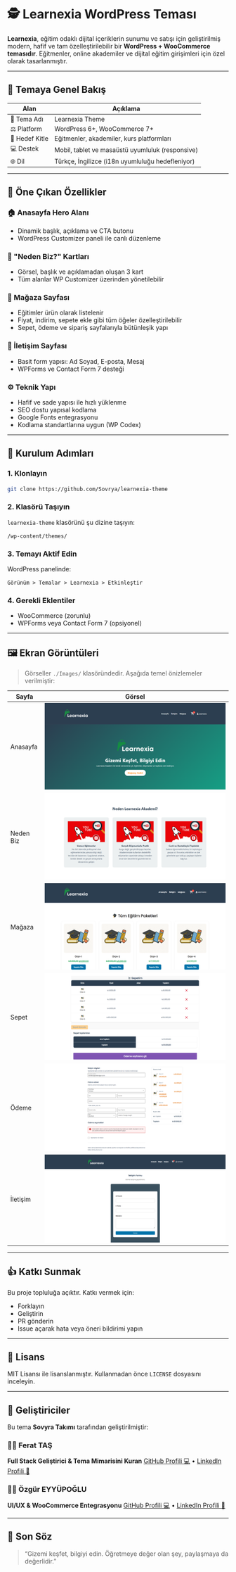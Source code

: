 # 🕵️ Learnexia WordPress Teması

**Learnexia**, eğitim odaklı dijital içeriklerin sunumu ve satışı için geliştirilmiş modern, hafif ve tam özelleştirilebilir bir **WordPress + WooCommerce temasıdır**. Eğitmenler, online akademiler ve dijital eğitim girişimleri için özel olarak tasarlanmıştır.

---

## 🌟 Temaya Genel Bakış

| Alan           | Açıklama                                         |
| -------------- | ------------------------------------------------ |
| 🎨 Tema Adı    | Learnexia Theme                                  |
| ⚖️ Platform    | WordPress 6+, WooCommerce 7+                     |
| 🎯 Hedef Kitle | Eğitmenler, akademiler, kurs platformları        |
| 💻 Destek      | Mobil, tablet ve masaüstü uyumluluk (responsive) |
| 🌐 Dil         | Türkçe, İngilizce (i18n uyumluluğu hedefleniyor) |

---

## 🚀 Öne Çıkan Özellikler

### 🏠 Anasayfa Hero Alanı

* Dinamik başlık, açıklama ve CTA butonu
* WordPress Customizer paneli ile canlı düzenleme

### 💎 "Neden Biz?" Kartları

* Görsel, başlık ve açıklamadan oluşan 3 kart
* Tüm alanlar WP Customizer üzerinden yönetilebilir

### 🛒 Mağaza Sayfası

* Eğitimler ürün olarak listelenir
* Fiyat, indirim, sepete ekle gibi tüm öğeler özelleştirilebilir
* Sepet, ödeme ve sipariş sayfalarıyla bütünleşik yapı

### 📩 İletişim Sayfası

* Basit form yapısı: Ad Soyad, E-posta, Mesaj
* WPForms ve Contact Form 7 desteği

### ⚙️ Teknik Yapı

* Hafif ve sade yapısı ile hızlı yüklenme
* SEO dostu yapısal kodlama
* Google Fonts entegrasyonu
* Kodlama standartlarına uygun (WP Codex)

---

## 🔧 Kurulum Adımları

### 1. Klonlayın

```bash
git clone https://github.com/Sovrya/learnexia-theme
```

### 2. Klasörü Taşıyın

`learnexia-theme` klasörünü şu dizine taşıyın:

```
/wp-content/themes/
```

### 3. Temayı Aktif Edin

WordPress panelinde:

```
Görünüm > Temalar > Learnexia > Etkinleştir
```

### 4. Gerekli Eklentiler

* WooCommerce (zorunlu)
* WPForms veya Contact Form 7 (opsiyonel)

---

## 🖼️ Ekran Görüntüleri

> Görseller `./Images/` klasöründedir. Aşağıda temel önizlemeler verilmiştir:

| Sayfa     | Görsel                           |
| --------- | -------------------------------- |
| Anasayfa      | ![Anasayfa](./Images/homepage.png)   |
| Neden Biz | ![Neden Biz](./Images/where.png) |
| Mağaza    | ![Mağaza](./Images/shop.png)       |
| Sepet     | ![Sepet](./Images/cartPage.png)   |
| Ödeme     | ![Ödeme](./Images/payment.png) |
| İletişim  | ![İletişim](./Images/contact.png) |

---

## 👍 Katkı Sunmak

Bu proje topluluğa açıktır. Katkı vermek için:

* Forklayın
* Geliştirin
* PR gönderin
* Issue açarak hata veya öneri bildirimi yapın

---

## 📃 Lisans

MIT Lisansı ile lisanslanmıştır. Kullanmadan önce `LICENSE` dosyasını inceleyin.

---

## 👥 Geliştiriciler

Bu tema **Sovyra Takımı** tarafından geliştirilmiştir:

### 👨‍💻 Ferat TAŞ

**Full Stack Geliştirici & Tema Mimarisini Kuran**
[GitHub Profili 💻](https://github.com/ferattass) • [LinkedIn Profili 💼](https://www.linkedin.com/in/ferattass)

### 👩‍🔧 Özgür EYYÜPOĞLU

**UI/UX & WooCommerce Entegrasyonu**
[GitHub Profili 💻](https://github.com/ozgureyyp) • [LinkedIn Profili 💼](https://www.linkedin.com/in/ozgureyyupoglu)

---

## 🌟 Son Söz

> “Gizemi keşfet, bilgiyi edin. Öğretmeye değer olan şey, paylaşmaya da değerlidir.”
